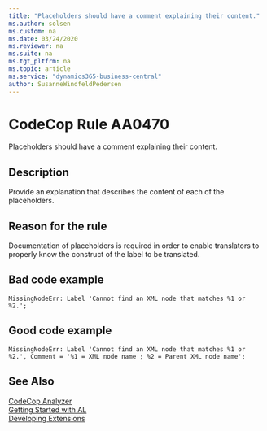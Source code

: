 ```yaml
---
title: "Placeholders should have a comment explaining their content."
ms.author: solsen
ms.custom: na
ms.date: 03/24/2020
ms.reviewer: na
ms.suite: na
ms.tgt_pltfrm: na
ms.topic: article
ms.service: "dynamics365-business-central"
author: SusanneWindfeldPedersen
---
```

[//]: # (START>DO_NOT_EDIT)
[//]: # (IMPORTANT:Do not edit any of the content between here and the END>DO_NOT_EDIT.)
[//]: # (Any modifications should be made in the .xml files in the ModernDev repo.)
# CodeCop Rule AA0470
Placeholders should have a comment explaining their content.  

## Description
Provide an explanation that describes the content of each of the placeholders.

[//]: # (IMPORTANT: END>DO_NOT_EDIT)

## Reason for the rule

Documentation of placeholders is required in order to enable translators to properly know the construct of the label to be translated.

## Bad code example
```
MissingNodeErr: Label 'Cannot find an XML node that matches %1 or %2.'; 
```

## Good code example
```
MissingNodeErr: Label 'Cannot find an XML node that matches %1 or %2.', Comment = '%1 = XML node name ; %2 = Parent XML node name';
```

## See Also  
[CodeCop Analyzer](codecop.md)  
[Getting Started with AL](../devenv-get-started.md)  
[Developing Extensions](../devenv-dev-overview.md)  